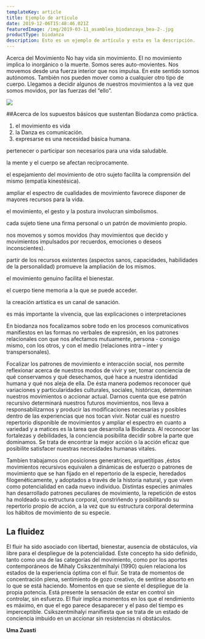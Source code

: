 ```yaml
---
templateKey: article
title: Ejemplo de artículo
date: 2019-12-06T15:48:46.021Z
featuredImage: /img/2019-03-11_asamblea_biodanzaya_bea-2-.jpg
productType: biodanza
description: Esto es un ejemplo de artículo y esta es la descripción.
---
```

Acerca del Movimiento No hay vida sin movimiento. El no movimiento implica lo inorgánico o la muerte. Somos seres auto-movientes. Nos movemos desde una fuerza interior que nos impulsa. En este sentido somos autónomos. También nos pueden mover como a cualquier otro tipo de cuerpo. Llegamos a decidir algunos de nuestros movimientos a la vez que somos movidos, por las fuerzas del “ello”.



![](/img/2019-03-11_asamblea_biodanzaya_bea-2-.jpg)

##Acerca de los supuestos básicos que sustentan Biodanza como práctica.

1. el movimiento es vida
2. la Danza es comunicación.
3. expresarse es una necesidad básica humana.

pertenecer o participar son necesarios para una vida saludable.

la mente y el cuerpo se afectan recíprocamente.

el espejamiento del movimiento de otro sujeto facilita la comprensión del mismo (empatía kinestésica).

ampliar el espectro de cualidades de movimiento favorece disponer de mayores recursos para la vida.

el movimiento, el gesto y la postura involucran simbolismos.

cada sujeto tiene una firma personal o un patrón de movimiento propio.

nos movemos y somos movidos (hay movimientos que decido y movimientos impulsados por recuerdos, emociones o deseos inconscientes).

partir de los recursos existentes (aspectos sanos, capacidades, habilidades de la personalidad) promueve la ampliación de los mismos.

el movimiento genuino facilita el bienestar.

el cuerpo tiene memoria a la que se puede acceder.

la creación artística es un canal de sanación.

es más importante la vivencia, que las explicaciones o interpretaciones

En biodanza nos focalizamos sobre todo en los procesos comunicativos manifiestos en las formas no verbales de expresión, en los patrones relacionales con que nos afectamos mutuamente, persona - consigo mismo, con los otros, y con el medio (relaciones intra – inter y transpersonales).

Focalizar los patrones de movimiento e interacción social, nos permite reflexionar acerca de nuestros modos de vivir y ser, tomar conciencia de qué conservamos y qué desechamos, qué hace a nuestra identidad humana y qué nos aleja de ella. De ésta manera podemos reconocer qué variaciones y particularidades culturales, sociales, históricas, determinan nuestros movimientos o accionar actual. Darnos cuenta que ese patrón recursivo determinará nuestros futuros movimientos, nos lleva a responsabilizarnos y producir las modificaciones necesarias y posibles dentro de las experiencias que nos tocan vivir. Notar cuál es nuestro repertorio disponible de movimientos y ampliar el espectro en cuanto a variedad y a matices es la tarea que desarrolla la Biodanza. Al reconocer las fortalezas y debilidades, la conciencia posibilita decidir sobre la parte que dominamos. Se trata de encontrar la mejor acción o la acción eficaz que posibilite satisfacer nuestras necesidades humanas vitales.

Tambíen trabajamos con posiciones generatrices, arquetítipas ,éstos movimientos recursivos equivalen a dinámicas de esfuerzo o patrones de movimiento que se han fijado en el repertorio de la especie, heredados filogenéticamente, y adoptados a través de la historia natural, y que viven como potencialidad en cada nuevo individuo. Distintas especies animales han desarrollado patrones peculiares de movimiento, la repetición de estos ha moldeado su estructura corporal, constriñendo y posibilitando su repertorio propio de acción, a la vez que su estructura corporal determina los hábitos de movimiento de su especie.

## La fluidez

El fluir ha sido asociado con libertad, bienestar, ausencia de obstáculos, vía libre para el despliegue de la potencialidad. Este concepto ha sido definido, tanto como una de las categorías del movimiento, como por los aportes contemporáneos de Mihaly Csikszentmihalyi (1990) quien relaciona los estados de la experiencia óptima con el fluir. Se trata de momentos de concentración plena, sentimiento de gozo creativo, de sentirse absorto en lo que se está haciendo. Momentos en que se siente el despliegue de la propia potencia. Está presente la sensación de estar en control sin controlar, sin esfuerzo. El fluir implica momentos en los que el rendimiento es máximo, en que el ego parece desaparecer y el paso del tiempo es imperceptible. Csikszentmihalyi manifiesta que se trata de un estado de conciencia imbuido en un accionar sin resistencias ni obstáculos.

**Uma Zuasti**
